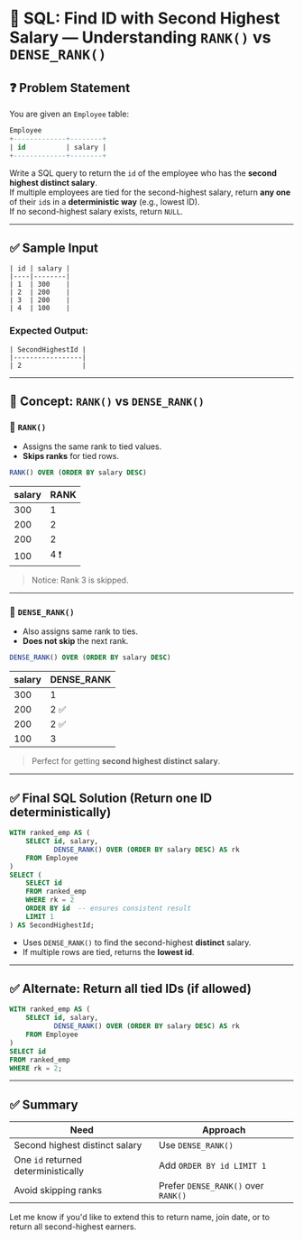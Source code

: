 
# 🧠 SQL: Find ID with Second Highest Salary — Understanding `RANK()` vs `DENSE_RANK()`

## ❓ Problem Statement

You are given an `Employee` table:

```sql
Employee
+-------------+--------+
| id          | salary |
+-------------+--------+
```

Write a SQL query to return the `id` of the employee who has the **second highest distinct salary**.  
If multiple employees are tied for the second-highest salary, return **any one** of their `id`s in a **deterministic way** (e.g., lowest ID).  
If no second-highest salary exists, return `NULL`.

---

## ✅ Sample Input

```text
| id | salary |
|----|--------|
| 1  | 300    |
| 2  | 200    |
| 3  | 200    |
| 4  | 100    |
```

### Expected Output:
```text
| SecondHighestId |
|-----------------|
| 2               |
```

---

## 🧠 Concept: `RANK()` vs `DENSE_RANK()`

### 🔹 `RANK()`

- Assigns the same rank to tied values.
- **Skips ranks** for tied rows.

```sql
RANK() OVER (ORDER BY salary DESC)
```

| salary | RANK |
|--------|------|
| 300    | 1    |
| 200    | 2    |
| 200    | 2    |
| 100    | 4 ❗  |

> Notice: Rank 3 is skipped.

---

### 🔹 `DENSE_RANK()`

- Also assigns same rank to ties.
- **Does not skip** the next rank.

```sql
DENSE_RANK() OVER (ORDER BY salary DESC)
```

| salary | DENSE_RANK |
|--------|------------|
| 300    | 1          |
| 200    | 2 ✅        |
| 200    | 2 ✅        |
| 100    | 3          |

> Perfect for getting **second highest distinct salary**.

---

## ✅ Final SQL Solution (Return one ID deterministically)

```sql
WITH ranked_emp AS (
    SELECT id, salary,
           DENSE_RANK() OVER (ORDER BY salary DESC) AS rk
    FROM Employee
)
SELECT (
    SELECT id
    FROM ranked_emp
    WHERE rk = 2
    ORDER BY id  -- ensures consistent result
    LIMIT 1
) AS SecondHighestId;
```

- Uses `DENSE_RANK()` to find the second-highest **distinct** salary.
- If multiple rows are tied, returns the **lowest id**.

---

## ✅ Alternate: Return all tied IDs (if allowed)

```sql
WITH ranked_emp AS (
    SELECT id, salary,
           DENSE_RANK() OVER (ORDER BY salary DESC) AS rk
    FROM Employee
)
SELECT id
FROM ranked_emp
WHERE rk = 2;
```

---

## ✅ Summary

| Need                               | Approach                            |
|------------------------------------|--------------------------------------|
| Second highest distinct salary     | Use `DENSE_RANK()`                   |
| One `id` returned deterministically | Add `ORDER BY id LIMIT 1`           |
| Avoid skipping ranks               | Prefer `DENSE_RANK()` over `RANK()` |

Let me know if you'd like to extend this to return name, join date, or to return all second-highest earners.
